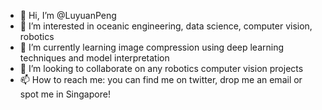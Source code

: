 - 👋 Hi, I’m @LuyuanPeng
- 👀 I’m interested in oceanic engineering, data science, computer vision, robotics  
- 🌱 I’m currently learning image compression using deep learning techniques and model interpretation
- 💞️ I’m looking to collaborate on any robotics computer vision projects
- 📫 How to reach me: you can find me on twitter, drop me an email or spot me in Singapore!

<!---
LuyuanPeng/LuyuanPeng is a ✨ special ✨ repository because its `README.md` (this file) appears on your GitHub profile.
You can click the Preview link to take a look at your changes.
--->
